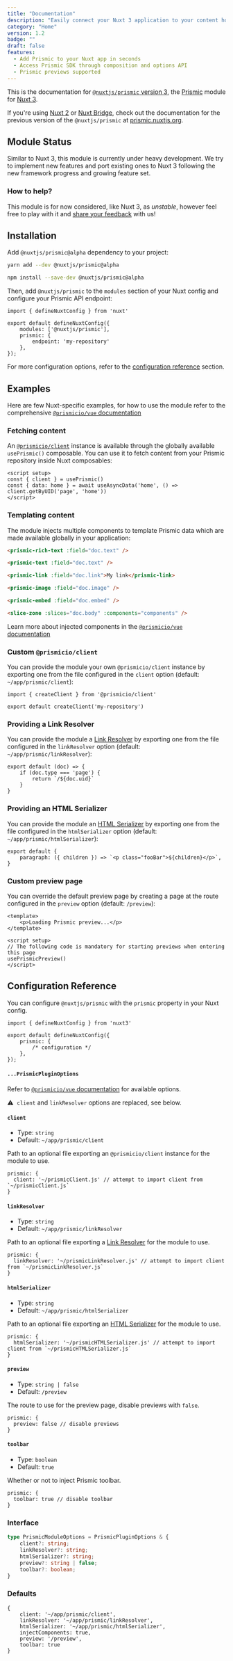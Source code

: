 ```yaml
---
title: "Documentation"
description: "Easily connect your Nuxt 3 application to your content hosted on Prismic"
category: "Home"
version: 1.2
badge: ""
draft: false
features:
  - Add Prismic to your Nuxt app in seconds
  - Access Prismic SDK through composition and options API
  - Prismic previews supported
---
```


<style>
.prose h2 {
	margin-top: 6rem;
}

.prose h3 {
	margin-top: 1rem;
}

.nuxt-content-highlight {
	margin-top: 1rem;
	margin-bottom: 1rem;
}
</style>

<d-alert type="info">

This is the documentation for [`@nuxtjs/prismic` version 3](https://github.com/nuxt-community/prismic-module), the [Prismic](https://prismic.io?utm_campaign=devexp&utm_source=nuxt3doc&utm_medium=homepage) module for [Nuxt 3](https://v3.nuxtjs.org).

If you're using [Nuxt 2](https://nuxtjs.org) or [Nuxt Bridge](https://v3.nuxtjs.org/getting-started/bridge), check out the documentation for the previous version of the `@nuxtjs/prismic` at [prismic.nuxtjs.org](https://prismic.nuxtjs.org).

</d-alert>

<d-list :items="features"></d-list>

## Module Status

Similar to Nuxt 3, this module is currently under heavy development. We try to implement new features and port existing ones to Nuxt 3 following the new framework progress and growing feature set.

### How to help?

This module is for now considered, like Nuxt 3, as _unstable_, however feel free to play with it and [share your feedback](https://github.com/nuxt-community/prismic-module/issues/new/choose) with us!

## Installation

Add `@nuxtjs/prismic@alpha` dependency to your project:

<d-code-group class="my-4">
  <d-code-block label="Yarn" active>

```bash
yarn add --dev @nuxtjs/prismic@alpha
```

  </d-code-block>
  <d-code-block label="NPM">

```bash
npm install --save-dev @nuxtjs/prismic@alpha
```

  </d-code-block>
</d-code-group>

Then, add `@nuxtjs/prismic` to the `modules` section of your Nuxt config and configure your Prismic API endpoint:

```javascript[nuxt.config.[jt]s]
import { defineNuxtConfig } from 'nuxt'

export default defineNuxtConfig({
	modules: ['@nuxtjs/prismic'],
	prismic: {
		endpoint: 'my-repository'
	},
});
```

For more configuration options, refer to the [configuration reference](#configuration-reference) section.

## Examples

Here are few Nuxt-specific examples, for how to use the module refer to the comprehensive [`@prismicio/vue` documentation](https://prismic.io/docs/technical-reference/prismicio-vue?version=v3&utm_campaign=devexp&utm_source=nuxt3doc&utm_medium=doc)

### Fetching content

An [`@prismicio/client`](https://prismic.io/docs/technical-reference/prismicio-client?utm_campaign=devexp&utm_source=nuxt3doc&utm_medium=doc) instance is available through the globally available `usePrismic()` composable. You can use it to fetch content from your Prismic repository inside Nuxt composables:

```vue[app.vue]
<script setup>
const { client } = usePrismic()
const { data: home } = await useAsyncData('home', () => client.getByUID('page', 'home'))
</script>
```

### Templating content

The module injects multiple components to template Prismic data which are made available globally in your application:

<d-code-group class="my-4">
  <d-code-block label="prismic-rich-text" active>

```html
<prismic-rich-text :field="doc.text" />
```

  </d-code-block>
  <d-code-block label="prismic-text">

```html
<prismic-text :field="doc.text" />
```

  </d-code-block>
  <d-code-block label="prismic-link">

```html
<prismic-link :field="doc.link">My link</prismic-link>
```

  </d-code-block>
  <d-code-block label="prismic-image">

```html
<prismic-image :field="doc.image" />
```

  </d-code-block>
  <d-code-block label="prismic-embed">

```html
<prismic-embed :field="doc.embed" />
```

  </d-code-block>
  <d-code-block label="slice-zone">

```html
<slice-zone :slices="doc.body" :components="components" />
```

  </d-code-block>
</d-code-group>

Learn more about injected components in the [`@prismicio/vue` documentation](https://prismic.io/docs/technical-reference/prismicio-vue?version=v3&utm_campaign=devexp&utm_source=nuxt3doc&utm_medium=doc#components-usage)

### Custom `@prismicio/client`

You can provide the module your own `@prismicio/client` instance by exporting one from the file configured in the `client` option (default: `~/app/prismic/client`):

```javascript[~/app/prismic/client.[jt]s]
import { createClient } from '@prismicio/client'

export default createClient('my-repository')
```

### Providing a Link Resolver

You can provide the module a [Link Resolver](https://prismic.io/docs/core-concepts/link-resolver-route-resolver#link-resolver) by exporting one from the file configured in the `linkResolver` option (default: `~/app/prismic/linkResolver`):

```javascript[~/app/prismic/linkResolver.[jt]s]
export default (doc) => {
	if (doc.type === 'page') {
		return `/${doc.uid}`
	}
}
```

### Providing an HTML Serializer

You can provide the module an [HTML Serializer](https://prismic.io/docs/core-concepts/html-serializer) by exporting one from the file configured in the `htmlSerializer` option (default: `~/app/prismic/htmlSerializer`):

```javascript[~/app/prismic/htmlSerializer.[jt]s]
export default {
	paragraph: ({ children }) => `<p class="fooBar">${children}</p>`,
}
```

### Custom preview page

You can override the default preview page by creating a page at the route configured in the `preview` option (default: `/preview`):

```vue[~/pages/preview.vue]
<template>
	<p>Loading Prismic preview...</p>
</template>

<script setup>
// The following code is mandatory for starting previews when entering this page
usePrismicPreview()
</script>
```

## Configuration Reference

You can configure `@nuxtjs/prismic` with the `prismic` property in your Nuxt config.

```javascript[nuxt.config.[jt]s]
import { defineNuxtConfig } from 'nuxt3'

export default defineNuxtConfig({
	prismic: {
		/* configuration */
	},
});
```

#### `...PrismicPluginOptions`

Refer to [`@prismicio/vue` documentation](https://prismic.io/docs/technical-reference/prismicio-vue?version=v3&utm_campaign=devexp&utm_source=nuxt3doc&utm_medium=doc#plugin-usage) for available options.

<d-alert type="warning">

⚠ &nbsp;`client` and `linkResolver` options are replaced, see below.

</d-alert>

#### `client`

- Type: `string`
- Default: `~/app/prismic/client`

Path to an optional file exporting an `@prismicio/client` instance for the module to use.

```javascript[nuxt.config.[jt]s]
prismic: {
  client: '~/prismicClient.js' // attempt to import client from `~/prismicClient.js`
}
```

#### `linkResolver`

- Type: `string`
- Default: `~/app/prismic/linkResolver`

Path to an optional file exporting a [Link Resolver](https://prismic.io/docs/core-concepts/link-resolver-route-resolver#link-resolver) for the module to use.

```javascript[nuxt.config.[jt]s]
prismic: {
  linkResolver: '~/prismicLinkResolver.js' // attempt to import client from `~/prismicLinkResolver.js`
}
```

#### `htmlSerializer`

- Type: `string`
- Default: `~/app/prismic/htmlSerializer`

Path to an optional file exporting an [HTML Serializer](https://prismic.io/docs/core-concepts/html-serializer) for the module to use.

```javascript[nuxt.config.[jt]s]
prismic: {
  htmlSerializer: '~/prismicHTMLSerializer.js' // attempt to import client from `~/prismicHTMLSerializer.js`
}
```

#### `preview`

- Type: `string | false`
- Default: `/preview`

The route to use for the preview page, disable previews with `false`.

```javascript[nuxt.config.[jt]s]
prismic: {
  preview: false // disable previews
}
```

#### `toolbar`

- Type: `boolean`
- Default: `true`

Whether or not to inject Prismic toolbar.

```javascript[nuxt.config.[jt]s]
prismic: {
  toolbar: true // disable toolbar
}
```

### Interface

```typescript
type PrismicModuleOptions = PrismicPluginOptions & {
	client?: string;
	linkResolver?: string;
	htmlSerializer?: string;
	preview?: string | false;
	toolbar?: boolean;
}
```

### Defaults

```
{
	client: '~/app/prismic/client',
	linkResolver: '~/app/prismic/linkResolver',
	htmlSerializer: '~/app/prismic/htmlSerializer',
	injectComponents: true,
	preview: '/preview',
	toolbar: true
}
```
